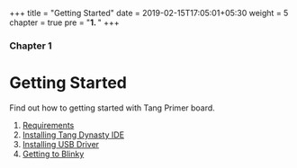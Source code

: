 +++
title = "Getting Started"
date = 2019-02-15T17:05:01+05:30
weight = 5
chapter = true
pre = "<b>1. </b>"
+++

### Chapter 1

# Getting Started

Find out how to getting started with Tang Primer board.

1. [Requirements](/en/getting-started/requirements)
2. [Installing Tang Dynasty IDE](/en/getting-started/installing-td-ide)
3. [Installing USB Driver](/en/getting-started/installing-usb-driver)
4. [Getting to Blinky](/en/getting-started/getting-to-blinky)